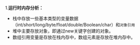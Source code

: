 1.**运行时内存分析：**
- 栈中存放一些基本类型的变量数据（int/short/long/byte/float/double/Boolean/char）和```对象引用```
- 堆中主要存放对象，即通过new关键字创建的对象。
- 数组引用变量是存放在栈内存中，数组元素是存放在堆内存中。